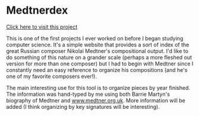 # Medtnerdex 

[Click here to visit this project](https://medtnerdex.com)

This is one of the first projects I ever worked on before I began studying computer science. It's a simple website that provides a sort of index of the great Russian composer Nikolai Medtner's compositional output. I'd like to do something of this nature on a grander scale (perhaps a more fleshed out version for more than one composer) but I had to begin with Medtner since I constantly need an easy reference to organize his compositions (and he's one of my favorite composers ever!).

The main interesting use for this tool is to organize pieces by year finished. The information was hand-typed by me using both Barrie Martyn's biography of Medtner and www.medtner.org.uk. More information will be added (I think organizing by key signatures will be interesting).
